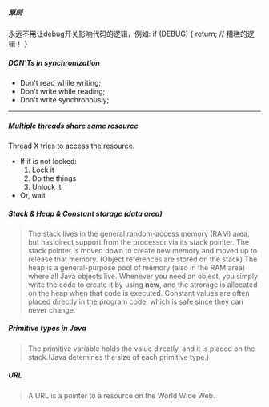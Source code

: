 ##### 原则
永远不用让debug开关影响代码的逻辑，例如:
if (DEBUG) {
	return; // 糟糕的逻辑！
}
##### DON'Ts in synchronization
* Don't read while writing;
* Don't write while reading;
* Don't write synchronously;

---

##### Multiple threads share same resource
Thread X tries to access the resource.
* If it is not locked:
  1. Lock it  
  2. Do the things  
  3. Unlock it  
* Or, wait

##### Stack & Heap & Constant storage (data area)
> The stack lives in the general random-access memory (RAM) area, but has direct support from the processor via its stack pointer. The stack pointer is moved down to create new memory and moved up to release that memory. (Object references are stored on the stack)
> The heap is a general-purpose pool of memory (also in the RAM area) where all Java objects live. Whenever you need an object, you simply write the code to create it by using **new**, and the strorage is allocated on the heap when that code is executed.
> Constant values are often placed directly in the program code, which is safe since they can never change.

##### Primitive types in Java
> The primitive variable holds the value directly, and it is placed on the stack.(Java detemines the size of each primitive type.) 

##### URL
> A URL is a pointer to a resource on the World Wide Web.
